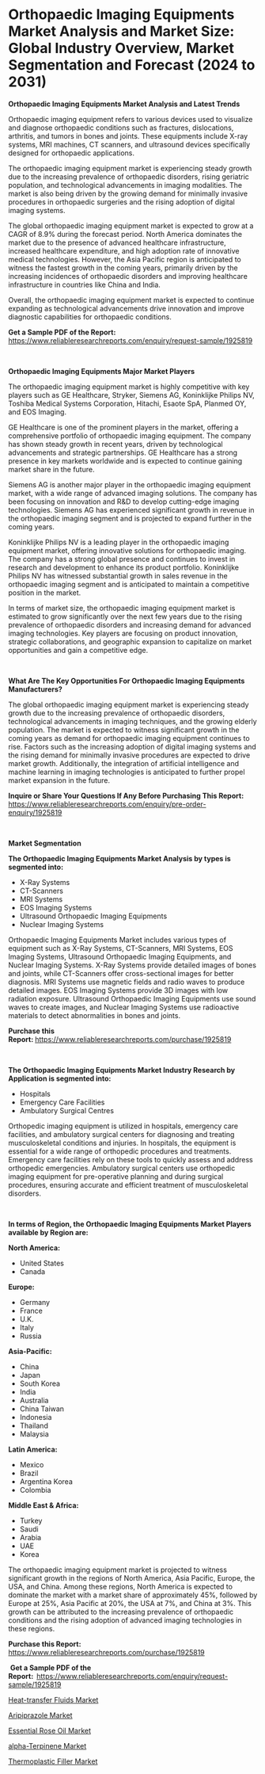 <p><h1>Orthopaedic Imaging Equipments Market Analysis and Market Size: Global Industry Overview, Market Segmentation and Forecast (2024 to 2031)</h1></p><p><strong>Orthopaedic Imaging Equipments Market Analysis and Latest Trends</strong></p>
<p><p>Orthopaedic imaging equipment refers to various devices used to visualize and diagnose orthopaedic conditions such as fractures, dislocations, arthritis, and tumors in bones and joints. These equipments include X-ray systems, MRI machines, CT scanners, and ultrasound devices specifically designed for orthopaedic applications. </p><p>The orthopaedic imaging equipment market is experiencing steady growth due to the increasing prevalence of orthopaedic disorders, rising geriatric population, and technological advancements in imaging modalities. The market is also being driven by the growing demand for minimally invasive procedures in orthopaedic surgeries and the rising adoption of digital imaging systems.</p><p>The global orthopaedic imaging equipment market is expected to grow at a CAGR of 8.9% during the forecast period. North America dominates the market due to the presence of advanced healthcare infrastructure, increased healthcare expenditure, and high adoption rate of innovative medical technologies. However, the Asia Pacific region is anticipated to witness the fastest growth in the coming years, primarily driven by the increasing incidences of orthopaedic disorders and improving healthcare infrastructure in countries like China and India. </p><p>Overall, the orthopaedic imaging equipment market is expected to continue expanding as technological advancements drive innovation and improve diagnostic capabilities for orthopaedic conditions.</p></p>
<p><strong>Get a Sample PDF of the Report:&nbsp;</strong> <a href="https://www.reliableresearchreports.com/enquiry/request-sample/1925819">https://www.reliableresearchreports.com/enquiry/request-sample/1925819</a></p>
<p>&nbsp;</p>
<p><strong>Orthopaedic Imaging Equipments Major Market Players</strong></p>
<p><p>The orthopaedic imaging equipment market is highly competitive with key players such as GE Healthcare, Stryker, Siemens AG, Koninklijke Philips NV, Toshiba Medical Systems Corporation, Hitachi, Esaote SpA, Planmed OY, and EOS Imaging.</p><p>GE Healthcare is one of the prominent players in the market, offering a comprehensive portfolio of orthopaedic imaging equipment. The company has shown steady growth in recent years, driven by technological advancements and strategic partnerships. GE Healthcare has a strong presence in key markets worldwide and is expected to continue gaining market share in the future.</p><p>Siemens AG is another major player in the orthopaedic imaging equipment market, with a wide range of advanced imaging solutions. The company has been focusing on innovation and R&D to develop cutting-edge imaging technologies. Siemens AG has experienced significant growth in revenue in the orthopaedic imaging segment and is projected to expand further in the coming years.</p><p>Koninklijke Philips NV is a leading player in the orthopaedic imaging equipment market, offering innovative solutions for orthopaedic imaging. The company has a strong global presence and continues to invest in research and development to enhance its product portfolio. Koninklijke Philips NV has witnessed substantial growth in sales revenue in the orthopaedic imaging segment and is anticipated to maintain a competitive position in the market.</p><p>In terms of market size, the orthopaedic imaging equipment market is estimated to grow significantly over the next few years due to the rising prevalence of orthopaedic disorders and increasing demand for advanced imaging technologies. Key players are focusing on product innovation, strategic collaborations, and geographic expansion to capitalize on market opportunities and gain a competitive edge.</p></p>
<p>&nbsp;</p>
<p><strong>What Are The Key Opportunities For Orthopaedic Imaging Equipments Manufacturers?</strong></p>
<p><p>The global orthopaedic imaging equipment market is experiencing steady growth due to the increasing prevalence of orthopaedic disorders, technological advancements in imaging techniques, and the growing elderly population. The market is expected to witness significant growth in the coming years as demand for orthopaedic imaging equipment continues to rise. Factors such as the increasing adoption of digital imaging systems and the rising demand for minimally invasive procedures are expected to drive market growth. Additionally, the integration of artificial intelligence and machine learning in imaging technologies is anticipated to further propel market expansion in the future.</p></p>
<p><strong>Inquire or Share Your Questions If Any Before Purchasing This Report:</strong> <a href="https://www.reliableresearchreports.com/enquiry/pre-order-enquiry/1925819">https://www.reliableresearchreports.com/enquiry/pre-order-enquiry/1925819</a></p>
<p>&nbsp;</p>
<p><strong>Market Segmentation</strong></p>
<p><strong>The Orthopaedic Imaging Equipments Market Analysis by types is segmented into:</strong></p>
<p><ul><li>X-Ray Systems</li><li>CT-Scanners</li><li>MRI Systems</li><li>EOS Imaging Systems</li><li>Ultrasound Orthopaedic Imaging Equipments</li><li>Nuclear Imaging Systems</li></ul></p>
<p><p>Orthopaedic Imaging Equipments Market includes various types of equipment such as X-Ray Systems, CT-Scanners, MRI Systems, EOS Imaging Systems, Ultrasound Orthopaedic Imaging Equipments, and Nuclear Imaging Systems. X-Ray Systems provide detailed images of bones and joints, while CT-Scanners offer cross-sectional images for better diagnosis. MRI Systems use magnetic fields and radio waves to produce detailed images. EOS Imaging Systems provide 3D images with low radiation exposure. Ultrasound Orthopaedic Imaging Equipments use sound waves to create images, and Nuclear Imaging Systems use radioactive materials to detect abnormalities in bones and joints.</p></p>
<p><strong>Purchase this Report:&nbsp;</strong><a href="https://www.reliableresearchreports.com/purchase/1925819">https://www.reliableresearchreports.com/purchase/1925819</a></p>
<p>&nbsp;</p>
<p><strong>The Orthopaedic Imaging Equipments Market Industry Research by Application is segmented into:</strong></p>
<p><ul><li>Hospitals</li><li>Emergency Care Facilities</li><li>Ambulatory Surgical Centres</li></ul></p>
<p><p>Orthopedic imaging equipment is utilized in hospitals, emergency care facilities, and ambulatory surgical centers for diagnosing and treating musculoskeletal conditions and injuries. In hospitals, the equipment is essential for a wide range of orthopedic procedures and treatments. Emergency care facilities rely on these tools to quickly assess and address orthopedic emergencies. Ambulatory surgical centers use orthopedic imaging equipment for pre-operative planning and during surgical procedures, ensuring accurate and efficient treatment of musculoskeletal disorders.</p></p>
<p>&nbsp;</p>
<p><strong>In terms of Region, the Orthopaedic Imaging Equipments Market Players available by Region are:</strong></p>
<p>
    <p> <strong> North America: </strong>
        <ul>
            <li>United States</li>
            <li>Canada</li>
        </ul>
        </p> 
    <p> <strong> Europe: </strong>
        <ul>
            <li>Germany</li>
            <li>France</li>
            <li>U.K.</li>
            <li>Italy</li>
            <li>Russia</li>
        </ul>
        </p> 
    <p> <strong> Asia-Pacific: </strong>
        <ul>
            <li>China</li>
            <li>Japan</li>
            <li>South Korea</li>
            <li>India</li>
            <li>Australia</li>
            <li>China Taiwan</li>
            <li>Indonesia</li>
            <li>Thailand</li>
            <li>Malaysia</li>
        </ul>
        </p> 
    <p> <strong> Latin America: </strong>
        <ul>
            <li>Mexico</li>
            <li>Brazil</li>
            <li>Argentina Korea</li>
            <li>Colombia</li>
        </ul>
        </p> 
    <p> <strong> Middle East & Africa: </strong>
        <ul>
            <li>Turkey</li>
            <li>Saudi</li>
            <li>Arabia</li>
            <li>UAE</li>
            <li>Korea</li>
        </ul>
    </p>
    </p>
<p><p>The orthopaedic imaging equipment market is projected to witness significant growth in the regions of North America, Asia Pacific, Europe, the USA, and China. Among these regions, North America is expected to dominate the market with a market share of approximately 45%, followed by Europe at 25%, Asia Pacific at 20%, the USA at 7%, and China at 3%. This growth can be attributed to the increasing prevalence of orthopaedic conditions and the rising adoption of advanced imaging technologies in these regions.</p></p>
<p><strong>Purchase this Report: </strong><a href="https://www.reliableresearchreports.com/purchase/1925819">https://www.reliableresearchreports.com/purchase/1925819</a></p>
<p>&nbsp;<strong>Get a Sample PDF of the Report:&nbsp;&nbsp;</strong><a href="https://www.reliableresearchreports.com/enquiry/request-sample/1925819">https://www.reliableresearchreports.com/enquiry/request-sample/1925819</a></p>
<p><strong></strong></p>
<p><p><a href="https://faithful-glue-af3.notion.site/Heat-transfer-Fluids-Market-Size-Market-Share-and-Global-Market-Analysis-Report-2024-2031-3e03bd9d7fdd4f3b80b4a614d0acf47a">Heat-transfer Fluids Market</a></p><p><a href="https://view.publitas.com/reportprime-1/aripiprazole-market-challenges-opportunities-and-growth-drivers-and-major-market-players-forecasted-for-period-from-2024-2031/">Aripiprazole Market</a></p><p><a href="https://view.publitas.com/reportprime-1/essential-rose-oil-market-analysis-and-market-size-global-industry-overview-market-segmentation-and-forecast-2024-to-2031/">Essential Rose Oil Market</a></p><p><a href="https://chivalrous-flock-a86.notion.site/alpha-Terpinene-Market-Size-Market-Trends-and-Growth-Outlook-forecasted-for-period-from-2024-to-20-faa4d9afa1c84e26900c61236c94e091">alpha-Terpinene Market</a></p><p><a href="https://angry-finch-aaf.notion.site/Thermoplastic-Filler-Market-with-the-goal-of-estimating-the-market-size-and-future-growth-potential--fe191f5a77dc4fe4b23fb641fe6244e4">Thermoplastic Filler Market</a></p></p>